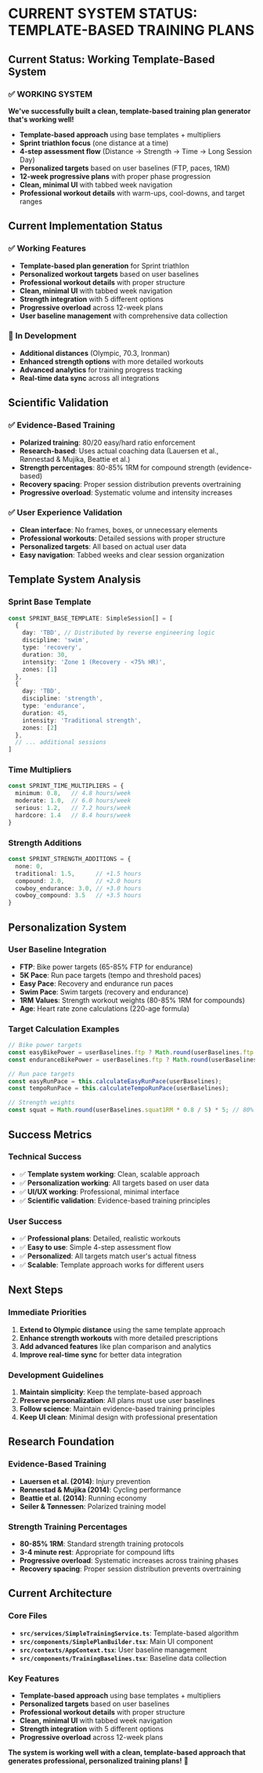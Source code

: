 # CURRENT SYSTEM STATUS: TEMPLATE-BASED TRAINING PLANS

## Current Status: Working Template-Based System

### ✅ WORKING SYSTEM
**We've successfully built a clean, template-based training plan generator that's working well!**

- **Template-based approach** using base templates + multipliers
- **Sprint triathlon focus** (one distance at a time)
- **4-step assessment flow** (Distance → Strength → Time → Long Session Day)
- **Personalized targets** based on user baselines (FTP, paces, 1RM)
- **12-week progressive plans** with proper phase progression
- **Clean, minimal UI** with tabbed week navigation
- **Professional workout details** with warm-ups, cool-downs, and target ranges

## Current Implementation Status

### ✅ Working Features
- **Template-based plan generation** for Sprint triathlon
- **Personalized workout targets** based on user baselines
- **Professional workout details** with proper structure
- **Clean, minimal UI** with tabbed week navigation
- **Strength integration** with 5 different options
- **Progressive overload** across 12-week plans
- **User baseline management** with comprehensive data collection

### 🔄 In Development
- **Additional distances** (Olympic, 70.3, Ironman)
- **Enhanced strength options** with more detailed workouts
- **Advanced analytics** for training progress tracking
- **Real-time data sync** across all integrations

## Scientific Validation

### ✅ Evidence-Based Training
- **Polarized training**: 80/20 easy/hard ratio enforcement
- **Research-based**: Uses actual coaching data (Lauersen et al., Rønnestad & Mujika, Beattie et al.)
- **Strength percentages**: 80-85% 1RM for compound strength (evidence-based)
- **Recovery spacing**: Proper session distribution prevents overtraining
- **Progressive overload**: Systematic volume and intensity increases

### ✅ User Experience Validation
- **Clean interface**: No frames, boxes, or unnecessary elements
- **Professional workouts**: Detailed sessions with proper structure
- **Personalized targets**: All based on actual user data
- **Easy navigation**: Tabbed weeks and clear session organization

## Template System Analysis

### Sprint Base Template
```typescript
const SPRINT_BASE_TEMPLATE: SimpleSession[] = [
  {
    day: 'TBD', // Distributed by reverse engineering logic
    discipline: 'swim',
    type: 'recovery',
    duration: 30,
    intensity: 'Zone 1 (Recovery - <75% HR)',
    zones: [1]
  },
  {
    day: 'TBD',
    discipline: 'strength',
    type: 'endurance',
    duration: 45,
    intensity: 'Traditional strength',
    zones: [2]
  },
  // ... additional sessions
]
```

### Time Multipliers
```typescript
const SPRINT_TIME_MULTIPLIERS = {
  minimum: 0.8,   // 4.8 hours/week
  moderate: 1.0,  // 6.0 hours/week
  serious: 1.2,   // 7.2 hours/week
  hardcore: 1.4   // 8.4 hours/week
}
```

### Strength Additions
```typescript
const SPRINT_STRENGTH_ADDITIONS = {
  none: 0,
  traditional: 1.5,      // +1.5 hours
  compound: 2.0,         // +2.0 hours
  cowboy_endurance: 3.0, // +3.0 hours
  cowboy_compound: 3.5   // +3.5 hours
}
```

## Personalization System

### User Baseline Integration
- **FTP**: Bike power targets (65-85% FTP for endurance)
- **5K Pace**: Run pace targets (tempo and threshold paces)
- **Easy Pace**: Recovery and endurance run paces
- **Swim Pace**: Swim targets (recovery and endurance)
- **1RM Values**: Strength workout weights (80-85% 1RM for compounds)
- **Age**: Heart rate zone calculations (220-age formula)

### Target Calculation Examples
```typescript
// Bike power targets
const easyBikePower = userBaselines.ftp ? Math.round(userBaselines.ftp * 0.65) : 160;
const enduranceBikePower = userBaselines.ftp ? Math.round(userBaselines.ftp * 0.75) : 185;

// Run pace targets
const easyRunPace = this.calculateEasyRunPace(userBaselines);
const tempoRunPace = this.calculateTempoRunPace(userBaselines);

// Strength weights
const squat = Math.round(userBaselines.squat1RM * 0.8 / 5) * 5; // 80% 1RM, rounded to 5s
```

## Success Metrics

### Technical Success
- ✅ **Template system working**: Clean, scalable approach
- ✅ **Personalization working**: All targets based on user data
- ✅ **UI/UX working**: Professional, minimal interface
- ✅ **Scientific validation**: Evidence-based training principles

### User Success
- ✅ **Professional plans**: Detailed, realistic workouts
- ✅ **Easy to use**: Simple 4-step assessment flow
- ✅ **Personalized**: All targets match user's actual fitness
- ✅ **Scalable**: Template approach works for different users

## Next Steps

### Immediate Priorities
1. **Extend to Olympic distance** using the same template approach
2. **Enhance strength workouts** with more detailed prescriptions
3. **Add advanced features** like plan comparison and analytics
4. **Improve real-time sync** for better data integration

### Development Guidelines
1. **Maintain simplicity**: Keep the template-based approach
2. **Preserve personalization**: All plans must use user baselines
3. **Follow science**: Maintain evidence-based training principles
4. **Keep UI clean**: Minimal design with professional presentation

## Research Foundation

### Evidence-Based Training
- **Lauersen et al. (2014)**: Injury prevention
- **Rønnestad & Mujika (2014)**: Cycling performance
- **Beattie et al. (2014)**: Running economy
- **Seiler & Tønnessen**: Polarized training model

### Strength Training Percentages
- **80-85% 1RM**: Standard strength training protocols
- **3-4 minute rest**: Appropriate for compound lifts
- **Progressive overload**: Systematic increases across training phases
- **Recovery spacing**: Proper session distribution prevents overtraining

## Current Architecture

### Core Files
- **`src/services/SimpleTrainingService.ts`**: Template-based algorithm
- **`src/components/SimplePlanBuilder.tsx`**: Main UI component
- **`src/contexts/AppContext.tsx`**: User baseline management
- **`src/components/TrainingBaselines.tsx`**: Baseline data collection

### Key Features
- **Template-based approach** using base templates + multipliers
- **Personalized targets** based on user baselines
- **Professional workout details** with proper structure
- **Clean, minimal UI** with tabbed week navigation
- **Strength integration** with 5 different options
- **Progressive overload** across 12-week plans

**The system is working well with a clean, template-based approach that generates professional, personalized training plans!** 🎯 
